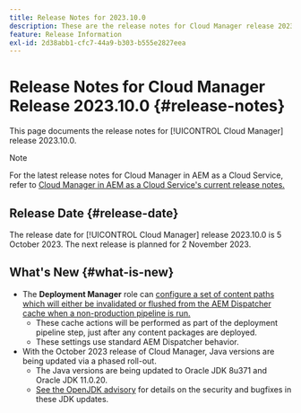 ```yaml
---
title: Release Notes for 2023.10.0
description: These are the release notes for Cloud Manager release 2023.10.0.
feature: Release Information
exl-id: 2d38abb1-cfc7-44a9-b303-b555e2827eea
---
```


# Release Notes for Cloud Manager Release 2023.10.0 {#release-notes}

This page documents the release notes for [!UICONTROL Cloud Manager] release 2023.10.0.

>[!NOTE]
>
>For the latest release notes for Cloud Manager in AEM as a Cloud Service, refer to [Cloud Manager in AEM as a Cloud Service's current release notes.](https://experienceleague.adobe.com/docs/experience-manager-cloud-service/content/implementing/using-cloud-manager/release-notes-cloud-manager/release-notes-cm-current.html)

## Release Date {#release-date}

The release date for [!UICONTROL Cloud Manager] release 2023.10.0 is 5 October 2023. The next release is planned for 2 November 2023.

## What's New {#what-is-new}

* The **Deployment Manager** role can [configure a set of content paths which will either be invalidated or flushed from the AEM Dispatcher cache when a non-production pipeline is run.](/help/using/non-production-pipelines.md)
  * These cache actions will be performed as part of the deployment pipeline step, just after any content packages are deployed.
  * These settings use standard AEM Dispatcher behavior.
* With the October 2023 release of Cloud Manager, Java versions are being updated via a phased roll-out.
    * The Java versions are being updated to Oracle JDK 8u371 and Oracle JDK 11.0.20.
    * [See the OpenJDK advisory](https://openjdk.org/groups/vulnerability/advisories/) for details on the security and bugfixes in these JDK updates.
